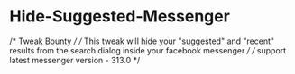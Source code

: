 # Hide-Suggested-Messenger
/* Tweak Bounty */ /* This tweak will hide your "suggested" and "recent" results from the search dialog inside your facebook messenger */ /* support latest messenger version - 313.0 */
